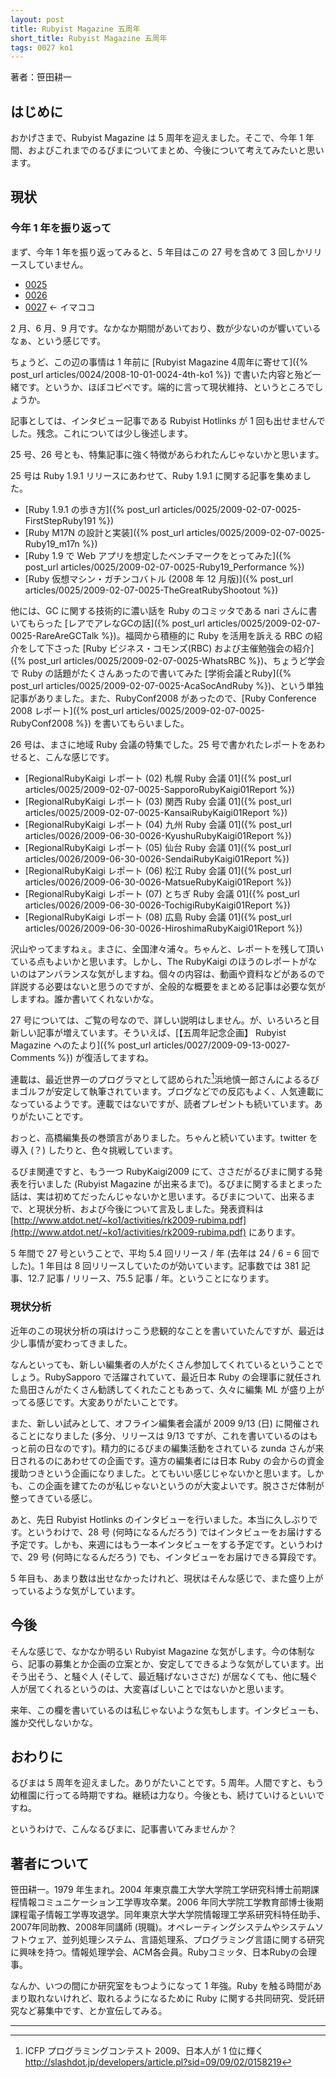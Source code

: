 ```yaml
---
layout: post
title: Rubyist Magazine 五周年
short_title: Rubyist Magazine 五周年
tags: 0027 ko1
---
```



著者：笹田耕一

## はじめに

おかげさまで、Rubyist Magazine は 5 周年を迎えました。そこで、今年 1 年間、およびこれまでのるびまについてまとめ、今後について考えてみたいと思います。

## 現状

### 今年 1 年を振り返って

まず、今年 1 年を振り返ってみると、5 年目はこの 27 号を含めて 3 回しかリリースしていません。

* [0025](0025)
* [0026](0026)
* [0027](0027) &lt;- イマココ


2 月、6 月、9 月です。なかなか期間があいており、数が少ないのが響いているなぁ、という感じです。

ちょうど、この辺の事情は 1 年前に [Rubyist Magazine 4周年に寄せて]({% post_url articles/0024/2008-10-01-0024-4th-ko1 %}) で書いた内容と殆ど一緒です。というか、ほぼコピペです。端的に言って現状維持、というところでしょうか。

記事としては、インタビュー記事である Rubyist Hotlinks が 1 回も出せませんでした。残念。これについては少し後述します。

25 号、26 号とも、特集記事に強く特徴があらわれたんじゃないかと思います。

25 号は Ruby 1.9.1 リリースにあわせて、Ruby 1.9.1 に関する記事を集めました。

* [Ruby 1.9.1 の歩き方]({% post_url articles/0025/2009-02-07-0025-FirstStepRuby191 %})
* [Ruby M17N の設計と実装]({% post_url articles/0025/2009-02-07-0025-Ruby19_m17n %})
* [Ruby 1.9 で Web アプリを想定したベンチマークをとってみた]({% post_url articles/0025/2009-02-07-0025-Ruby19_Performance %})
* [Ruby 仮想マシン・ガチンコバトル (2008 年 12 月版)]({% post_url articles/0025/2009-02-07-0025-TheGreatRubyShootout %})


他には、GC に関する技術的に濃い話を Ruby のコミッタである nari さんに書いてもらった [レアでアレなGCの話]({% post_url articles/0025/2009-02-07-0025-RareAreGCTalk %})。福岡から積極的に Ruby を活用を訴える RBC の紹介をして下さった [Ruby ビジネス・コモンズ(RBC) および主催勉強会の紹介]({% post_url articles/0025/2009-02-07-0025-WhatsRBC %})、ちょうど学会で Ruby の話題がたくさんあったので書いてみた [学術会議とRuby]({% post_url articles/0025/2009-02-07-0025-AcaSocAndRuby %})、という単独記事がありました。また、RubyConf2008 があったので、[Ruby Conference 2008 レポート]({% post_url articles/0025/2009-02-07-0025-RubyConf2008 %}) を書いてもらいました。

26 号は、まさに地域 Ruby 会議の特集でした。25 号で書かれたレポートをあわせると、こんな感じです。

* [RegionalRubyKaigi レポート (02) 札幌 Ruby 会議 01]({% post_url articles/0025/2009-02-07-0025-SapporoRubyKaigi01Report %})
* [RegionalRubyKaigi レポート (03) 関西 Ruby 会議 01]({% post_url articles/0025/2009-02-07-0025-KansaiRubyKaigi01Report %})
* [RegionalRubyKaigi レポート (04) 九州 Ruby 会議 01]({% post_url articles/0026/2009-06-30-0026-KyushuRubyKaigi01Report %})
* [RegionalRubyKaigi レポート (05) 仙台 Ruby 会議 01]({% post_url articles/0026/2009-06-30-0026-SendaiRubyKaigi01Report %})
* [RegionalRubyKaigi レポート (06) 松江 Ruby 会議 01]({% post_url articles/0026/2009-06-30-0026-MatsueRubyKaigi01Report %})
* [RegionalRubyKaigi レポート (07) とちぎ Ruby 会議 01]({% post_url articles/0026/2009-06-30-0026-TochigiRubyKaigi01Report %})
* [RegionalRubyKaigi レポート (08) 広島 Ruby 会議 01]({% post_url articles/0026/2009-06-30-0026-HiroshimaRubyKaigi01Report %})


沢山やってますねぇ。まさに、全国津々浦々。ちゃんと、レポートを残して頂いている点もよいかと思います。しかし、The RubyKaigi のほうのレポートがないのはアンバランスな気がしますね。個々の内容は、動画や資料などがあるので詳説する必要はないと思うのですが、全般的な概要をまとめる記事は必要な気がしますね。誰か書いてくれないかな。

27 号については、ご覧の号なので、詳しい説明はしません。が、いろいろと目新しい記事が増えています。そういえば、[【五周年記念企画】 Rubyist Magazine へのたより]({% post_url articles/0027/2009-09-13-0027-Comments %}) が復活してますね。

連載は、最近世界一のプログラマとして認められた[^1]浜地慎一郎さんによるるびまゴルフが安定して執筆されています。ブログなどでの反応もよく、人気連載になっているようです。連載ではないですが、読者プレゼントも続いています。ありがたいことです。

おっと、高橋編集長の巻頭言がありました。ちゃんと続いています。twitter を導入 (？) したりと、色々挑戦しています。

るびま関連ですと、もう一つ RubyKaigi2009 にて、ささだがるびまに関する発表を行いました (Rubyist Magazine が出来るまで)。るびまに関するまとまった話は、実は初めてだったんじゃないかと思います。るびまについて、出来るまで、と現状分析、および今後について言及しました。発表資料は [http://www.atdot.net/~ko1/activities/rk2009-rubima.pdf](http://www.atdot.net/~ko1/activities/rk2009-rubima.pdf) にあります。

5 年間で 27 号ということで、平均 5.4 回リリース / 年 (去年は 24 / 6 = 6 回でした)。1 年目は 8 回リリースしていたのが効いています。記事数では 381 記事、12.7 記事 / リリース、75.5 記事 / 年。ということになります。

### 現状分析

近年のこの現状分析の項はけっこう悲観的なことを書いていたんですが、最近は少し事情が変わってきました。

なんといっても、新しい編集者の人がたくさん参加してくれているということでしょう。RubySapporo で活躍されていて、最近日本 Ruby の会理事に就任された島田さんがたくさん勧誘してくれたこともあって、久々に編集 ML が盛り上がってる感じです。大変ありがたいことです。

また、新しい試みとして、オフライン編集者会議が 2009 9/13 (日) に開催されることになりました (多分、リリースは 9/13 ですが、これを書いているのはもっと前の日なのです)。精力的にるびまの編集活動をされている zunda さんが来日されるのにあわせての企画です。遠方の編集者には日本 Ruby の会からの資金援助つきという企画になりました。とてもいい感じじゃないかと思います。しかも、この企画を建てたのが私じゃないというのが大変よいです。脱ささだ体制が整ってきている感じ。

あと、先日 Rubyist Hotlinks のインタビューを行いました。本当に久しぶりです。というわけで、28 号 (何時になるんだろう) ではインタビューをお届けする予定です。しかも、来週にはもう一本インタビューをする予定です。というわけで、29 号 (何時になるんだろう) でも、インタビューをお届けできる算段です。

5 年目も、あまり数は出せなかったけれど、現状はそんな感じで、また盛り上がっているような気がしています。

## 今後

そんな感じで、なかなか明るい Rubyist Magazine な気がします。今の体制なら、記事の募集とか企画の立案とか、安定してできるような気がしています。出そう出そう、と騒ぐ人 (そして、最近騒げないささだ) が居なくても、他に騒ぐ人が居てくれるというのは、大変喜ばしいことではないかと思います。

来年、この欄を書いているのは私じゃないような気もします。インタビューも、誰か交代しないかな。

## おわりに

るびまは 5 周年を迎えました。ありがたいことです。5 周年。人間ですと、もう幼稚園に行ってる時期ですね。継続は力なり。今後とも、続けていけるといいですね。

というわけで、こんなるびまに、記事書いてみませんか？

## 著者について

笹田耕一。1979 年生まれ。2004 年東京農工大学大学院工学研究科博士前期課程情報コミュニケーション工学専攻卒業。2006 年同大学院工学教育部博士後期課程電子情報工学専攻退学。同年東京大学大学院情報理工学系研究科特任助手、2007年同助教、2008年同講師 (現職)。オペレーティングシステムやシステムソフトウェア、並列処理システム、言語処理系、プログラミング言語に関する研究に興味を持つ。情報処理学会、ACM各会員。Rubyコミッタ、日本Rubyの会理事。

なんか、いつの間にか研究室をもつようになって 1 年強。Ruby を触る時間があまり取れないけれど、取れるようになるために Ruby に関する共同研究、受託研究など募集中です、とか宣伝してみる。

----

[^1]: ICFP プログラミングコンテスト 2009、日本人が 1 位に輝く http://slashdot.jp/developers/article.pl?sid=09/09/02/0158219

